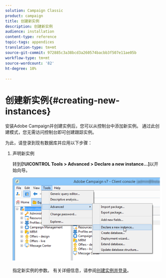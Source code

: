 ```yaml
---
solution: Campaign Classic
product: campaign
title: 创建新实例
description: 创建新实例
audience: installation
content-type: reference
topic-tags: appendices
translation-type: tm+mt
source-git-commit: 972885c3a38bcd3a260574bacbb3f507e11ae05b
workflow-type: tm+mt
source-wordcount: '82'
ht-degree: 10%

---
```



# 创建新实例{#creating-new-instances}

安装Adobe Campaign并创建实例后，您可以从控制台中添加新实例。 通过此创建模式，您无需访问控制台即可创建跟踪实例。

为此，请登录到现有数据库并应用以下步骤：

1. 声明新实例

   转到&#x200B;**[!UICONTROL Tools > Advanced > Declare a new instance...]**&#x200B;以开始向导。

   ![](assets/s_ncs_install_declare_instance_menu.png)

   指定新实例的参数。 有关详细信息，请参阅[创建实例并登录](../../installation/using/creating-an-instance-and-logging-on.md)。

